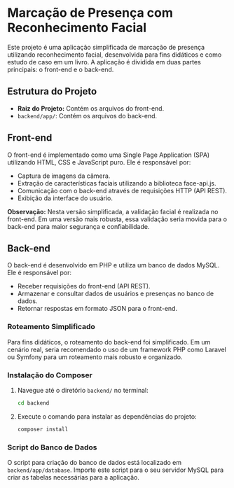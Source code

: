 # Marcação de Presença com Reconhecimento Facial

Este projeto é uma aplicação simplificada de marcação de presença utilizando reconhecimento facial, desenvolvida para fins didáticos e como estudo de caso em um livro. A aplicação é dividida em duas partes principais: o front-end e o back-end.

## Estrutura do Projeto

-   **Raiz do Projeto:** Contém os arquivos do front-end.
-   `backend/app/`: Contém os arquivos do back-end.

## Front-end

O front-end é implementado como uma Single Page Application (SPA) utilizando HTML, CSS e JavaScript puro. Ele é responsável por:

-   Captura de imagens da câmera.
-   Extração de características faciais utilizando a biblioteca face-api.js.
-   Comunicação com o back-end através de requisições HTTP (API REST).
-   Exibição da interface do usuário.

**Observação:** Nesta versão simplificada, a validação facial é realizada no front-end. Em uma versão mais robusta, essa validação seria movida para o back-end para maior segurança e confiabilidade.

## Back-end

O back-end é desenvolvido em PHP e utiliza um banco de dados MySQL. Ele é responsável por:

-   Receber requisições do front-end (API REST).
-   Armazenar e consultar dados de usuários e presenças no banco de dados.
-   Retornar respostas em formato JSON para o front-end.

### Roteamento Simplificado

Para fins didáticos, o roteamento do back-end foi simplificado. Em um cenário real, seria recomendado o uso de um framework PHP como Laravel ou Symfony para um roteamento mais robusto e organizado.

### Instalação do Composer

1.  Navegue até o diretório `backend/` no terminal:

    ```sh
    cd backend
    ```
2.  Execute o comando para instalar as dependências do projeto:

    ```sh
    composer install
    ```

### Script do Banco de Dados

O script para criação do banco de dados está localizado em `backend/app/database`. Importe este script para o seu servidor MySQL para criar as tabelas necessárias para a aplicação.